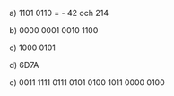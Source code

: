 a) 1101 0110 = - 42 och 214

b) 0000 0001 0010 1100

c) 1000 0101

d) 6D7A

e) 0011 1111 0111 0101 0100 1011 0000 0100
